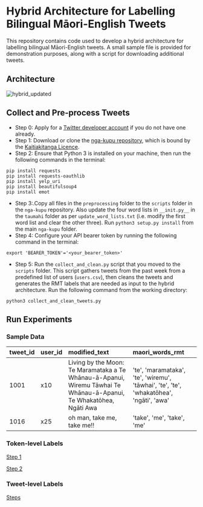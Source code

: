 # Hybrid Architecture for Labelling Bilingual Māori-English Tweets

This repository contains code used to develop a hybrid architecture for labelling bilingual Māori-English tweets. A small sample file is provided for demonstration purposes, along with a script for downloading additional tweets.

## Architecture

![hybrid_updated](https://user-images.githubusercontent.com/107286789/173212143-ef287a66-2f30-4b31-9ee7-1fc53409925b.png)

## Collect and Pre-process Tweets
  
- Step 0: Apply for a [Twitter developer account](https://developer.twitter.com/en/apply-for-access) if you do not have one already.
- Step 1: Download or clone the [nga-kupu repository](https://github.com/TeHikuMedia/nga-kupu), which is bound by the [Kaitiakitanga Licence](https://tehiku.nz/te-hiku-tech/te-hiku-dev-korero/25141/data-sovereignty-and-the-kaitiakitanga-license).
- Step 2: Ensure that Python 3 is installed on your machine, then run the following commands in the terminal:
```
pip install requests
pip install requests-oauthlib
pip install yelp_uri
pip install beautifulsoup4
pip install emot
```
- Step 3:.Copy all files in the `preprocessing` folder to the `scripts` folder in the `nga-kupu` repository. Also update the four word lists in `__init.py__` in the `taumahi` folder as per `update_word_lists.txt` (i.e. modify the first word list and clear the other three). Run `python3 setup.py install` from the main `nga-kupu` folder.
- Step 4: Configure your API bearer token by running the following command in the terminal:
```
export 'BEARER_TOKEN'='<your_bearer_token>'
```
- Step 5: Run the `collect_and_clean.py` script that you moved to the `scripts` folder. This script gathers tweets from the past week from a predefined list of users (`users.csv`), then cleans the tweets and generates the RMT labels that are needed as input to the hybrid architecture. Run the following command from the working directory: 
```
python3 collect_and_clean_tweets.py
``` 

## Run Experiments

### Sample Data
|tweet_id	|user_id	|modified_text|maori_words_rmt|
| :------ | :-------- | :-------- | :----- |
|1001|	x10|	Living by the Moon: Te Maramataka a Te Whānau-ā-Apanui, Wiremu Tāwhai Te Whānau-ā-Apanui, Te Whakatōhea, Ngāti Awa <link>	| 'te', 'maramataka', 'te', 'wiremu', 'tāwhai', 'te', 'te', 'whakatōhea', 'ngāti', 'awa'|		
|1016|	x25|	<user> oh man, take me, take me!!|	'take', 'me', 'take', 'me'|

### Token-level Labels
[Step 1](Step1-Token-level.ipynb)
  
[Step 2](Step2-Token-level.ipynb)

### Tweet-level Labels
[Steps](Tweet-labels.ipynb)
